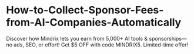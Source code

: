 # How-to-Collect-Sponsor-Fees-from-AI-Companies-Automatically
Discover how Mindrix lets you earn from 5,000+ AI tools &amp; sponsorships—no ads, SEO, or effort! Get $5 OFF with code MINDRIX5. Limited-time offer!

